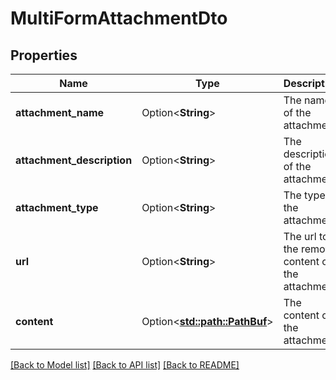# MultiFormAttachmentDto

## Properties

Name | Type | Description | Notes
------------ | ------------- | ------------- | -------------
**attachment_name** | Option<**String**> | The name of the attachment. | [optional]
**attachment_description** | Option<**String**> | The description of the attachment. | [optional]
**attachment_type** | Option<**String**> | The type of the attachment. | [optional]
**url** | Option<**String**> | The url to the remote content of the attachment. | [optional]
**content** | Option<[**std::path::PathBuf**](std::path::PathBuf.md)> | The content of the attachment. | [optional]

[[Back to Model list]](../README.md#documentation-for-models) [[Back to API list]](../README.md#documentation-for-api-endpoints) [[Back to README]](../README.md)


